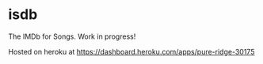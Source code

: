 # isdb

The IMDb for Songs. Work in progress!

Hosted on heroku at
https://dashboard.heroku.com/apps/pure-ridge-30175
